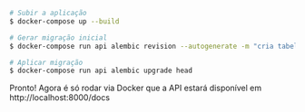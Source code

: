 ```bash
# Subir a aplicação
$ docker-compose up --build

# Gerar migração inicial
$ docker-compose run api alembic revision --autogenerate -m "cria tabelas"

# Aplicar migração
$ docker-compose run api alembic upgrade head
```

Pronto! Agora é só rodar via Docker que a API estará disponível em http://localhost:8000/docs
